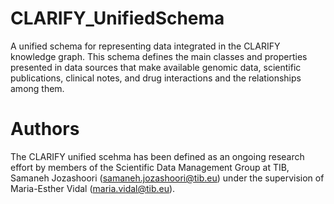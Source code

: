 # CLARIFY_UnifiedSchema
A unified schema for representing data integrated in the CLARIFY knowledge graph. This schema defines the main classes and properties presented in data sources that make available genomic data, scientific publications, clinical notes, and drug interactions and the relationships among them.
 
# Authors
The CLARIFY unified scehma has been defined as an ongoing research effort by members of the Scientific Data Management Group at TIB, Samaneh Jozashoori (samaneh.jozashoori@tib.eu) under the supervision of Maria-Esther Vidal (maria.vidal@tib.eu).
